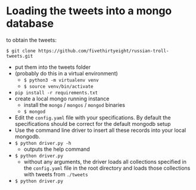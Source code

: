 # Loading the tweets into a mongo database

to obtain the tweets:

`$ git clone https://github.com/fivethirtyeight/russian-troll-tweets.git`
- put them into the tweets folder
- (probably do this in a virtual environment)
    - `$ python3 -m virtualenv venv`
    - `$ source venv/bin/activate`
- `pip install -r requirements.txt`
- create a local mongo running instance 
    - install the `mongo` / `mongos` / `mongod` binaries
    - `$ mongod`
- Edit the `config.yaml` file with your specifications.  By default the specifications should be correct for the default mongodb setup
- Use the command line driver to insert all these records into your local mongodb. 
- `$ python driver.py -h`
    - outputs the help command
- `$ python driver.py`
    - without any arguments, the driver loads all collections specified in the `config.yaml` file in the root directory and loads those collections with tweets from `./tweets`
- `$ python driver.py `